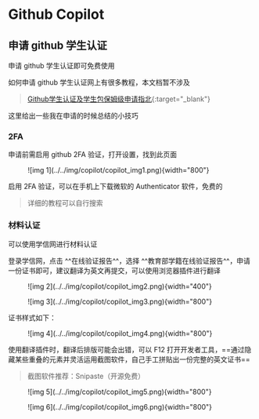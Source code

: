 # Github Copilot

<!-- !!! tip "说明"

    本文档正在更新中…… -->

## 申请 github 学生认证

申请 github 学生认证即可免费使用

如何申请 github 学生认证网上有很多教程，本文档暂不涉及

> [Github学生认证及学生包保姆级申请指北](https://github.com/JimmyLing233/Github-Student-Certification-Guide){:target="_blank"}

这里给出一些我在申请的时候总结的小技巧

### 2FA

申请前需启用 github 2FA 验证，打开设置，找到此页面

<figure markdown="span">
    ![img 1](../../img/copilot/copilot_img1.png){width="800"}
</figure>

启用 2FA 验证，可以在手机上下载微软的 Authenticator 软件，免费的

> 详细的教程可以自行搜索

### 材料认证

可以使用学信网进行材料认证

登录学信网，点击 ^^在线验证报告^^，选择 ^^教育部学籍在线验证报告^^，申请一份证书即可，建议翻译为英文再提交，可以使用浏览器插件进行翻译

<figure markdown="span">
    ![img 2](../../img/copilot/copilot_img2.png){width="400"}
</figure>

<figure markdown="span">
    ![img 3](../../img/copilot/copilot_img3.png){width="800"}
</figure>

证书样式如下：

<figure markdown="span">
    ![img 4](../../img/copilot/copilot_img4.png){width="800"}
</figure>

使用翻译插件时，翻译后排版可能会出错，可以 F12 打开开发者工具，==通过隐藏某些重叠的元素并灵活运用截图软件，自己手工拼贴出一份完整的英文证书==

> 截图软件推荐：Snipaste（开源免费）

<figure markdown="span">
    ![img 5](../../img/copilot/copilot_img5.png){width="800"}
</figure>

<figure markdown="span">
    ![img 6](../../img/copilot/copilot_img6.png){width="800"}
</figure>
